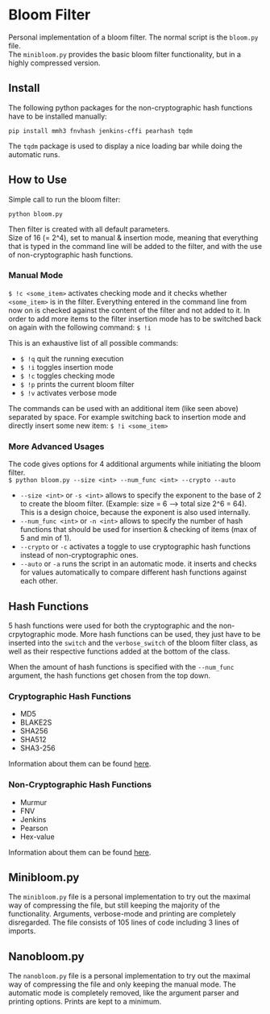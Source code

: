 # Bloom Filter
Personal implementation of a bloom filter. The normal script is the ```bloom.py``` file.  
The ```minibloom.py``` provides the basic bloom filter functionality, but in a highly compressed version.


## Install
The following python packages for the non-cryptographic hash functions have to be installed manually:  
```
pip install mmh3 fnvhash jenkins-cffi pearhash tqdm
```
The ```tqdm``` package is used to display a nice loading bar while doing the automatic runs.

## How to Use
Simple call to run the bloom filter:  
```
python bloom.py
```  
Then filter is created with all default parameters.  
Size of 16 (= 2^4), set to manual & insertion mode, meaning that everything that is typed in the command line will be added to the filter, and with the use of non-cryptographic hash functions.

### Manual Mode
```$ !c <some_item>``` activates checking mode and it checks whether ```<some_item>``` is in the filter. Everything entered in the command line from now on is checked against the content of the filter and not added to it. In order to add more items to the filter insertion mode has to be switched back on again with the following command: ```$ !i```  


This is an exhaustive list of all possible commands:  

- ```$ !q``` quit the running execution  
- ```$ !i``` toggles insertion mode  
- ```$ !c``` toggles checking mode  
- ```$ !p``` prints the current bloom filter  
- ```$ !v``` activates verbose mode  

The commands can be used with an additional item (like seen above) separated by space. For example switching back to insertion mode and directly insert some new item: ```$ !i <some_item>```  


### More Advanced Usages
The code gives options for 4 additional arguments while initiating the bloom filter.  
```$ python bloom.py --size <int> --num_func <int> --crypto --auto```  
  
- ```--size <int>``` or ```-s <int>``` allows to specify the exponent to the base of 2 to create the bloom filter. (Example: size = 6 --> total size 2^6 = 64). This is a design choice, because the exponent is also used internally.  
- ```--num_func <int>``` or ```-n <int>``` allows to specify the number of hash functions that should be used for insertion & checking of items (max of 5 and min of 1).  
- ```--crypto``` or ```-c``` activates a toggle to use cryptographic hash functions instead of non-cryptographic ones.  
- ```--auto``` or ```-a``` runs the script in an automatic mode. it inserts and checks for values automatically to compare different hash functions against each other.  



## Hash Functions
5 hash functions were used for both the cryptographic and the non-crpytographic mode. More hash functions can be used, they just have to be inserted into the ```switch``` and the ```verbose_switch``` of the bloom filter class, as well as their respective functions added at the bottom of the class.  

When the amount of hash functions is specified with the ```--num_func``` argument, the hash functions get chosen from the top down. 

### Cryptographic Hash Functions
- MD5
- BLAKE2S
- SHA256
- SHA512
- SHA3-256

Information about them can be found [here](https://cryptobook.nakov.com/cryptographic-hash-functions/secure-hash-algorithms).

### Non-Cryptographic Hash Functions
- Murmur
- FNV
- Jenkins
- Pearson
- Hex-value

Information about them can be found [here](https://en.wikipedia.org/wiki/Category:Hash_function_(non-cryptographic)).


## Minibloom.py
The ```minibloom.py``` file is a personal implementation to try out the maximal way of compressing the file, but still keeping the majority of the functionality. Arguments, verbose-mode and printing are completely disregarded. The file consists of 105 lines of code including 3 lines of imports.

## Nanobloom.py
The ```nanobloom.py``` file is a personal implementation to try out the maximal way of compressing the file and only keeping the manual mode. The automatic mode is completely removed, like the argument parser and printing options. Prints are kept to a minimum.
